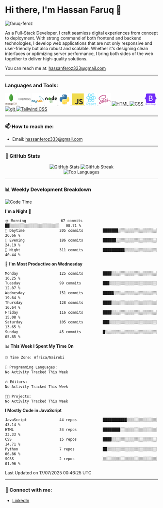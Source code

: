# Hi there, I'm Hassan Faruq 👋

<p align="left"> <img src="https://komarev.com/ghpvc/?username=faruq-feroz&label=Profile%20views&color=0e75b6&style=flat" alt="faruq-feroz" /> </p>

As a Full-Stack Developer, I craft seamless digital experiences from concept to deployment. With strong command of both frontend and backend technologies, I develop web applications that are not only responsive and user-friendly but also robust and scalable. Whether it's designing clean interfaces or optimizing server performance, I bring both sides of the web together to deliver high-quality solutions.

You can reach me at: [hassanferoz333@gmail.com](mailto:hassanferoz333@gmail.com)

---

<h3 align="left">Languages and Tools:</h3>
<p align="left">
     <a href="https://www.mongodb.com/" target="_blank" rel="noreferrer"> 
        <img src="https://raw.githubusercontent.com/devicons/devicon/master/icons/mongodb/mongodb-original-wordmark.svg" alt="mongodb" width="40" height="40"/> 
    </a>
     <a href="https://expressjs.com" target="_blank" rel="noreferrer"> 
        <img src="https://raw.githubusercontent.com/devicons/devicon/master/icons/express/express-original-wordmark.svg" alt="express" width="40" height="40"/> 
    </a>
      <a href="https://www.mysql.com/" target="_blank" rel="noreferrer"> 
        <img src="https://raw.githubusercontent.com/devicons/devicon/master/icons/mysql/mysql-original-wordmark.svg" alt="mysql" width="40" height="40"/> 
    </a>
    <a href="https://nodejs.org" target="_blank" rel="noreferrer"> 
        <img src="https://raw.githubusercontent.com/devicons/devicon/master/icons/nodejs/nodejs-original-wordmark.svg" alt="nodejs" width="40" height="40"/> 
    </a>
    <a href="https://www.python.org" target="_blank" rel="noreferrer"> 
        <img src="https://raw.githubusercontent.com/devicons/devicon/master/icons/python/python-original.svg" alt="python" width="40" height="40"/> 
    </a>
     <a href="https://developer.mozilla.org/en-US/docs/Web/JavaScript" target="_blank" rel="noreferrer"> 
        <img src="https://raw.githubusercontent.com/devicons/devicon/master/icons/javascript/javascript-original.svg" alt="javascript" width="40" height="40"/> 
    </a>
     <a href="https://reactjs.org/" target="_blank" rel="noreferrer"> 
        <img src="https://raw.githubusercontent.com/devicons/devicon/master/icons/react/react-original-wordmark.svg" alt="react" width="40" height="40"/> 
    </a>
      <a href="https://sass-lang.com" target="_blank" rel="noreferrer"> 
        <img src="https://raw.githubusercontent.com/devicons/devicon/master/icons/sass/sass-original.svg" alt="sass" width="40" height="40"/> 
    </a>
    <a href="https://www.w3.org/html/" target="_blank" rel="noreferrer"> 
        <img src="https://i.pinimg.com/474x/ca/e1/b4/cae1b4f6b223fe5a7bb712b680cffa67.jpg" alt="HTML" width="40" height="40"/> 
    </a>
       <a href="https://www.w3schools.com/css/" target="_blank" rel="noreferrer"> 
        <img src="https://i.pinimg.com/474x/b7/c2/e5/b7c2e508920a1168b94dea8675fa311d.jpg" alt="CSS" width="40" height="40"/> 
    </a>
     <a href="https://getbootstrap.com" target="_blank" rel="noreferrer"> 
        <img src="https://raw.githubusercontent.com/devicons/devicon/master/icons/bootstrap/bootstrap-plain-wordmark.svg" alt="bootstrap" width="40" height="40"/> 
    </a>
     <a href="https://git-scm.com/" target="_blank" rel="noreferrer"> 
        <img src="https://www.vectorlogo.zone/logos/git-scm/git-scm-icon.svg" alt="git" width="40" height="40"/> 
    </a>
    <a href="https://tailwindcss.com/" target="_blank" rel="noreferrer"> 
        <img src="https://i.pinimg.com/474x/99/dd/b6/99ddb6c710178e5b86ddf84882f0459e.jpg" alt="Tailwind CSS" width="40" height="40"/> 
    </a> 
</p>

---

### 📫 How to reach me:
- Email: [hassanferoz333@gmail.com](mailto:hassanferoz333@gmail.com)

---

### 🌟 GitHub Stats

<div align="center">
  <img src="https://github-readme-stats.vercel.app/api?username=Faruq-Feroz&show_icons=true&theme=radical&include_all_commits=true&count_private=true&hide_border=true" alt="GitHub Stats" width="48%" />
  <img src="https://github-readme-streak-stats.herokuapp.com/?user=Faruq-Feroz&theme=radical&hide_border=true" alt="GitHub Streak" width="48%" />
</div>

<div align="center">
  <img src="https://github-readme-stats.vercel.app/api/top-langs/?username=Faruq-Feroz&layout=compact&theme=radical&hide_border=true&langs_count=10&count_private=true" alt="Top Languages" width="50%" />
</div>

---

### 📊 Weekly Development Breakdown

<!--START_SECTION:waka-->
![Code Time](http://img.shields.io/badge/Code%20Time-0%20secs-blue)

**I'm a Night 🦉** 

```text
🌞 Morning                67 commits          ██░░░░░░░░░░░░░░░░░░░░░░░   08.71 % 
🌆 Daytime                205 commits         ███████░░░░░░░░░░░░░░░░░░   26.66 % 
🌃 Evening                186 commits         ██████░░░░░░░░░░░░░░░░░░░   24.19 % 
🌙 Night                  311 commits         ██████████░░░░░░░░░░░░░░░   40.44 % 
```
📅 **I'm Most Productive on Wednesday** 

```text
Monday                   125 commits         ████░░░░░░░░░░░░░░░░░░░░░   16.25 % 
Tuesday                  99 commits          ███░░░░░░░░░░░░░░░░░░░░░░   12.87 % 
Wednesday                151 commits         █████░░░░░░░░░░░░░░░░░░░░   19.64 % 
Thursday                 128 commits         ████░░░░░░░░░░░░░░░░░░░░░   16.64 % 
Friday                   116 commits         ████░░░░░░░░░░░░░░░░░░░░░   15.08 % 
Saturday                 105 commits         ███░░░░░░░░░░░░░░░░░░░░░░   13.65 % 
Sunday                   45 commits          █░░░░░░░░░░░░░░░░░░░░░░░░   05.85 % 
```


📊 **This Week I Spent My Time On** 

```text
🕑︎ Time Zone: Africa/Nairobi

💬 Programming Languages: 
No Activity Tracked This Week

🔥 Editors: 
No Activity Tracked This Week

🐱‍💻 Projects: 
No Activity Tracked This Week
```

**I Mostly Code in JavaScript** 

```text
JavaScript               44 repos            ███████████░░░░░░░░░░░░░░   43.14 % 
HTML                     34 repos            ████████░░░░░░░░░░░░░░░░░   33.33 % 
CSS                      15 repos            ████░░░░░░░░░░░░░░░░░░░░░   14.71 % 
Python                   7 repos             ██░░░░░░░░░░░░░░░░░░░░░░░   06.86 % 
SCSS                     2 repos             ░░░░░░░░░░░░░░░░░░░░░░░░░   01.96 % 
```




 Last Updated on 17/07/2025 00:46:25 UTC
<!--END_SECTION:waka-->

---

### 🔗 Connect with me:
- [LinkedIn](https://www.linkedin.com/in/faruq-hassan-733899349/)
